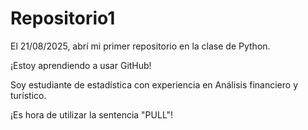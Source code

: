 # Repositorio1

El 21/08/2025, abrí mi primer repositorio en la clase de Python.



¡Estoy aprendiendo a usar GitHub!



Soy estudiante de estadística con experiencia en Análisis financiero y turístico. 



¡Es hora de utilizar la sentencia "PULL"!
